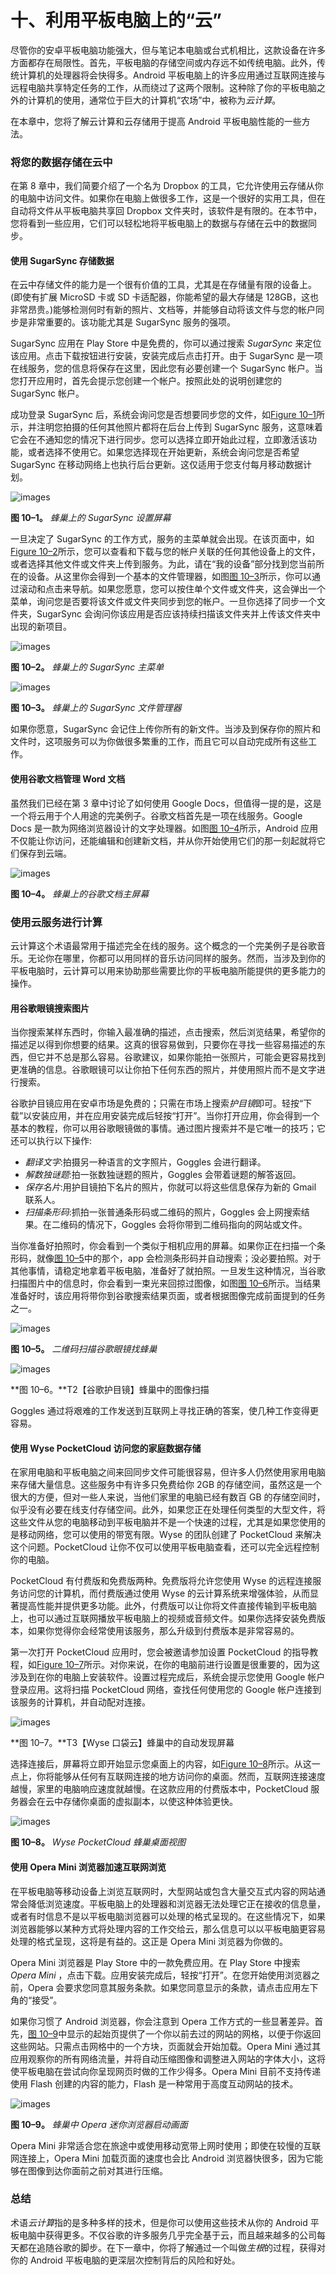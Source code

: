 # 十、利用平板电脑上的“云”

尽管你的安卓平板电脑功能强大，但与笔记本电脑或台式机相比，这款设备在许多方面都存在局限性。首先，平板电脑的存储空间或内存远不如传统电脑。此外，传统计算机的处理器将会快得多。Android 平板电脑上的许多应用通过互联网连接与远程电脑共享特定任务的工作，从而绕过了这两个限制。这种除了你的平板电脑之外的计算机的使用，通常位于巨大的计算机“农场”中，被称为*云计算*。

在本章中，您将了解云计算和云存储用于提高 Android 平板电脑性能的一些方法。

### 将您的数据存储在云中

在第 8 章中，我们简要介绍了一个名为 Dropbox 的工具，它允许使用云存储从你的电脑中访问文件。如果你在电脑上做很多工作，这是一个很好的实用工具，但在自动将文件从平板电脑共享回 Dropbox 文件夹时，该软件是有限的。在本节中，您将看到一些应用，它们可以轻松地将平板电脑上的数据与存储在云中的数据同步。

#### 使用 SugarSync 存储数据

在云中存储文件的能力是一个很有价值的工具，尤其是在存储量有限的设备上。(即使有扩展 MicroSD 卡或 SD 卡适配器，你能希望的最大存储是 128GB，这也非常昂贵。)能够检测何时有新的照片、文档等，并能够自动将该文件与您的帐户同步是非常重要的。该功能尤其是 SugarSync 服务的强项。

SugarSync 应用在 Play Store 中是免费的，你可以通过搜索 *SugarSync* 来定位该应用。点击下载按钮进行安装，安装完成后点击打开。由于 SugarSync 是一项在线服务，您的信息将保存在这里，因此您有必要创建一个 SugarSync 帐户。当您打开应用时，首先会提示您创建一个帐户。按照此处的说明创建您的 SugarSync 帐户。

成功登录 SugarSync 后，系统会询问您是否想要同步您的文件，如[Figure 10–1](#fig_10_1)所示，并注明您拍摄的任何其他照片都将在后台上传到 SugarSync 服务，这意味着它会在不通知您的情况下进行同步。您可以选择立即开始此过程，立即激活该功能，或者选择不使用它。如果您选择现在开始更新，系统会询问您是否希望 SugarSync 在移动网络上也执行后台更新。这仅适用于您支付每月移动数据计划。

![images](img/9781430236894_fig10-01.jpg)

**图 10–1。** *蜂巢上的 SugarSync 设置屏幕*

一旦决定了 SugarSync 的工作方式，服务的主菜单就会出现。在该页面中，如[Figure 10–2](#fig_10_2)所示，您可以查看和下载与您的帐户关联的任何其他设备上的文件，或者选择其他文件或文件夹上传到服务。为此，请在“我的设备”部分找到您当前所在的设备。从这里你会得到一个基本的文件管理器，如图[图 10–3](#fig_10_3)所示，你可以通过滚动和点击来导航。如果您愿意，您可以按住单个文件或文件夹，这会弹出一个菜单，询问您是否要将该文件或文件夹同步到您的帐户。一旦你选择了同步一个文件夹，SugarSync 会询问你该应用是否应该持续扫描该文件夹并上传该文件夹中出现的新项目。

![images](img/9781430236894_fig10-02.jpg)

**图 10–2。** *蜂巢上的 SugarSync 主菜单*

![images](img/9781430236894_fig10-03.jpg)

**图 10–3。** *蜂巢上的 SugarSync 文件管理器*

如果你愿意，SugarSync 会记住上传你所有的新文件。当涉及到保存你的照片和文件时，这项服务可以为你做很多繁重的工作，而且它可以自动完成所有这些工作。

#### 使用谷歌文档管理 Word 文档

虽然我们已经在第 3 章中讨论了如何使用 Google Docs，但值得一提的是，这是一个将云用于个人用途的完美例子。谷歌文档首先是一项在线服务。Google Docs 是一款为网络浏览器设计的文字处理器。如图[图 10–4](#fig_10_4)所示，Android 应用不仅能让你访问，还能编辑和创建新文档，并从你开始使用它们的那一刻起就将它们保存到云端。

![images](img/9781430236894_fig10-04.jpg)

**图 10–4。** *蜂巢上的谷歌文档主屏幕*

### 使用云服务进行计算

云计算这个术语最常用于描述完全在线的服务。这个概念的一个完美例子是谷歌音乐。无论你在哪里，你都可以用同样的音乐访问同样的服务。然而，当涉及到你的平板电脑时，云计算可以用来协助那些需要比你的平板电脑所能提供的更多能力的操作。

#### 用谷歌眼镜搜索图片

当你搜索某样东西时，你输入最准确的描述，点击搜索，然后浏览结果，希望你的描述足以得到你想要的结果。这真的很容易做到，只要你在寻找一些容易描述的东西，但它并不总是那么容易。谷歌建议，如果你能拍一张照片，可能会更容易找到更准确的信息。谷歌眼镜可以让你拍下任何东西的照片，并使用照片而不是文字进行搜索。

谷歌护目镜应用在安卓市场是免费的；只需在市场上搜索*护目镜*即可。轻按“下载”以安装应用，并在应用安装完成后轻按“打开”。当你打开应用，你会得到一个基本的教程，你可以用谷歌眼镜做的事情。通过图片搜索并不是它唯一的技巧；它还可以执行以下操作:

*   *翻译文字*:拍摄另一种语言的文字照片，Goggles 会进行翻译。
*   *解数独谜题*:拍一张数独谜题的照片，Goggles 会带着谜题的解答返回。
*   *保存名片*:用护目镜拍下名片的照片，你就可以将这些信息保存为新的 Gmail 联系人。
*   *扫描条形码*:抓拍一张普通条形码或二维码的照片，Goggles 会上网搜索结果。在二维码的情况下，Goggles 会将你带到二维码指向的网站或文件。

当你准备好拍照时，你会看到一个类似于相机应用的屏幕。如果你正在扫描一个条形码，就像[图 10–5](#fig_10_5)中的那个，app 会检测条形码并自动搜索；没必要拍照。对于其他事情，请稳定地拿着平板电脑，准备好了就拍照。一旦发生这种情况，当谷歌扫描图片中的信息时，你会看到一束光来回掠过图像，如图[图 10–6](#fig_10_6)所示。当结果准备好时，该应用将带你到谷歌搜索结果页面，或者根据图像完成前面提到的任务之一。

![images](img/9781430236894_fig10-05.jpg)

**图 10–5。** *二维码扫描谷歌眼镜找蜂巢*

![images](img/9781430236894_fig10-06.jpg)

**图 10–6。**T2【谷歌护目镜】蜂巢中的图像扫描

Goggles 通过将艰难的工作发送到互联网上寻找正确的答案，使几种工作变得更容易。

#### 使用 Wyse PocketCloud 访问您的家庭数据存储

在家用电脑和平板电脑之间来回同步文件可能很容易，但许多人仍然使用家用电脑来存储大量信息。这些服务中有许多只免费给你 2GB 的存储空间，虽然这是一个很大的方便，但对一些人来说，当他们家里的电脑已经有数百 GB 的存储空间时，似乎没有必要在线支付存储空间。此外，如果您正在处理任何类型的大型文件，将这些文件从您的电脑移动到平板电脑并不是一个快速的过程，尤其是如果您使用的是移动网络，您可以使用的带宽有限。Wyse 的团队创建了 PocketCloud 来解决这个问题。PocketCloud 让你不仅可以使用平板电脑查看，还可以完全远程控制你的电脑。

PocketCloud 有付费版和免费版两种。免费版将允许您使用 Wyse 的远程连接服务访问您的计算机，而付费版通过使用 Wyse 的云计算系统来增强体验，从而显著提高性能并提供更多功能。此外，付费版可以让你将文件直接传输到平板电脑上，也可以通过互联网播放平板电脑上的视频或音频文件。如果你选择安装免费版本，如果你觉得你会经常使用该服务，那么升级到付费版本是非常容易的。

第一次打开 PocketCloud 应用时，您会被邀请参加设置 PocketCloud 的指导教程，如[Figure 10–7](#fig_10_7)所示。对你来说，在你的电脑前进行设置是很重要的，因为这涉及到在你的电脑上安装软件。设置过程完成后，系统会提示您使用 Google 帐户登录应用。这将扫描 PocketCloud 网络，查找任何使用您的 Google 帐户连接到该服务的计算机，并自动配对连接。

![images](img/9781430236894_fig10-07.jpg)

**图 10–7。**T3【Wyse 口袋云】蜂巢中的自动发现屏幕

选择连接后，屏幕将立即开始显示您桌面上的内容，如[Figure 10–8](#fig_10_8)所示。从这一点上，你将能够从任何有互联网连接的地方访问你的桌面。然而，互联网连接速度越慢，家里的电脑响应速度就越慢。在这款应用的付费版本中，PocketCloud 服务器会在云中存储你桌面的虚拟副本，以使这种体验更快。

![images](img/9781430236894_fig10-08.jpg)

**图 10–8。** *Wyse PocketCloud 蜂巢桌面视图*

#### 使用 Opera Mini 浏览器加速互联网浏览

在平板电脑等移动设备上浏览互联网时，大型网站或包含大量交互式内容的网站通常会降低浏览速度。平板电脑上的处理器和浏览器无法处理它正在接收的信息量，或者有时信息不是以平板电脑浏览器可以处理的格式呈现的。在这些情况下，如果浏览器能够以某种方式将处理内容的工作交给云，那么信息可以以平板电脑更容易处理的格式呈现，这将是有益的。这正是 Opera Mini 浏览器为你做的。

Opera Mini 浏览器是 Play Store 中的一款免费应用。在 Play Store 中搜索 *Opera Mini* ，点击下载。应用安装完成后，轻按“打开”。在您开始使用浏览器之前，Opera 会要求您同意其服务条款。如果您同意显示的条款，请点击应用左下角的“接受”。

如果你习惯了 Android 浏览器，你会注意到 Opera 工作方式的一些显著差异。首先，[图 10–9](#fig_10_9)中显示的起始页提供了一个你以前去过的网站的网格，以便于你返回这些网站。只需点击网格中的一个方块，页面就会开始加载。Opera Mini 通过其应用观察你的所有网络流量，并将自动压缩图像和调整进入网站的字体大小，这将使平板电脑在尝试向你呈现网页时做的工作少得多。Opera Mini 目前不支持传递使用 Flash 创建的内容的能力，Flash 是一种常用于高度互动网站的技术。

![images](img/9781430236894_fig10-09.jpg)

**图 10–9。** *蜂巢中 Opera 迷你浏览器启动画面*

Opera Mini 非常适合您在旅途中或使用移动宽带上网时使用；即使在较慢的互联网连接上，Opera Mini 加载页面的速度也会比 Android 浏览器快很多，因为它能够在图像到达你面前之前对其进行压缩。

### 总结

术语*云计算*指的是多种多样的技术，但是你可以使用这些技术从你的 Android 平板电脑中获得更多。不仅谷歌的许多服务几乎完全基于云，而且越来越多的公司每天都在追随谷歌的脚步。在下一章中，你将了解通过一个叫做*生根*的过程，获得对你的 Android 平板电脑的更深层次控制背后的风险和好处。